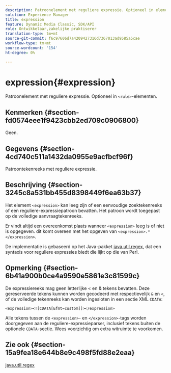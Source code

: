 ```yaml
---
description: Patroonelement met reguliere expressie. Optioneel in elementen <rule>.
solution: Experience Manager
title: expression
feature: Dynamic Media Classic, SDK/API
role: Ontwikkelaar,zakelijke praktiserer
translation-type: tm+mt
source-git-commit: f6c97606d7a4209427316d7367013ad9585a5cae
workflow-type: tm+mt
source-wordcount: '154'
ht-degree: 0%

---
```



# expression{#expression}

Patroonelement met reguliere expressie. Optioneel in `<rule>`-elementen.

## Kenmerken {#section-fd0574eee1f9423cbb2ed709c0906800}

Geen.

## Gegevens {#section-4cd740c511a1432da0955e9acfbcf96f}

Patroontekenreeks met reguliere expressie.

## Beschrijving {#section-3245c8a531bb455d8398449f6ea63b37}

Het element `<expression>` kan leeg zijn of een eenvoudige zoektekenreeks of een reguliere-expressiepatroon bevatten. Het patroon wordt toegepast op de volledige aanvraagtekenreeks.

Er vindt altijd een overeenkomst plaats wanneer `<expression>` leeg is of niet is opgegeven. dit komt overeen met het opgeven van `<expression>.*</expression>`.

De implementatie is gebaseerd op het Java-pakket [java.util.regex](../../../../../ir-api/material-cat/image-rendering-api-ref/c-ir-material-catalog/c-ir-rule-set-reference/r-ir-expression.md#reference-49867deecb58412bbdc2ced564bbea3e), dat een syntaxis voor reguliere expressies biedt die lijkt op die van Perl.

## Opmerking {#section-6b41a900b0ce4a9590e5861e3c81599c}

De expressiereeks mag geen letterlijke &lt; en &amp; tekens bevatten. Deze gereserveerde tekens kunnen worden gecodeerd met respectievelijk `&` en `<`, of de volledige tekenreeks kan worden ingesloten in een sectie XML `CDATA`:

`<expression><![CDATA[&fmt=custom]]></expression>`

Alle tekens tussen de `<expression>`- en `</expression>`-tags worden doorgegeven aan de reguliere-expressieparser, inclusief tekens buiten de optionele `CDATA`-sectie. Wees voorzichtig om extra witruimte te voorkomen.

## Zie ook {#section-15a9fea18e644b8e9c498f5fd88e2eaa}

[java.util.regex](https://www2.cs.duke.edu/csed/java/jdk1.4.2/docs/api/)
